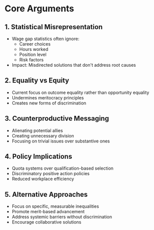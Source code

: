 # Core Arguments

## 1. Statistical Misrepresentation
- Wage gap statistics often ignore:
  * Career choices
  * Hours worked
  * Position level
  * Risk factors
- Impact: Misdirected solutions that don't address root causes

## 2. Equality vs Equity
- Current focus on outcome equality rather than opportunity equality
- Undermines meritocracy principles
- Creates new forms of discrimination

## 3. Counterproductive Messaging
- Alienating potential allies
- Creating unnecessary division
- Focusing on trivial issues over substantive ones

## 4. Policy Implications
- Quota systems over qualification-based selection
- Discriminatory positive action policies
- Reduced workplace efficiency

## 5. Alternative Approaches
- Focus on specific, measurable inequalities
- Promote merit-based advancement
- Address systemic barriers without discrimination
- Encourage collaborative solutions
